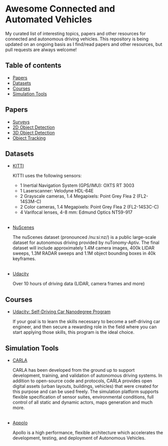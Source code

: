 # Awesome Connected and Automated Vehicles <!-- omit in toc -->

My curated list of interesting topics, papers and other resources for connected and autonomous driving vehicles.
This repository is being updated on an ongoing basis as I find/read papers and other resources,
but pull requests are always welcome!

## Table of contents <!-- omit in toc -->

- [Papers](#papers)
- [Datasets](#datasets)
- [Courses](#courses)
- [Simulation Tools](#simulation-tools)

## Papers

- [Surveys](papers/surveys.md)
- [2D Object Detection](papers/2d-object-detection.md)
- [3D Object Detection](papers/3d-object-detection.md)
- [Object Tracking](papers/object-tracking.md)

## Datasets

- [KITTI](http://www.cvlibs.net/datasets/kitti/)
  
  KITTI uses the following sensors:
  - 1 Inertial Navigation System (GPS/IMU): OXTS RT 3003
  - 1 Laserscanner: Velodyne HDL-64E
  - 2 Grayscale cameras, 1.4 Megapixels: Point Grey Flea 2 (FL2-14S3M-C)
  - 2 Color cameras, 1.4 Megapixels: Point Grey Flea 2 (FL2-14S3C-C)
  - 4 Varifocal lenses, 4-8 mm: Edmund Optics NT59-917
<br><br>

- [NuScenes](https://www.nuscenes.org/)
  
  The nuScenes dataset (pronounced /nuːsiːnz/) is a public large-scale dataset for autonomous driving provided by nuTonomy-Aptiv. The final dataset will include approximately 1.4M camera images, 400k LIDAR sweeps, 1.3M RADAR sweeps and 1.1M object bounding boxes in 40k keyframes.
<br><br>

- [Udacity](https://github.com/udacity/self-driving-car/tree/master/datasets)
  
  Over 10 hours of driving data (LIDAR, camera frames and more)
  
## Courses

- [Udacity: Self-Driving Car Nanodegree Program](https://www.udacity.com/course/self-driving-car-engineer-nanodegree--nd013)
  
  If your goal is to learn the skills necessary to become a self-driving car engineer, and then secure a rewarding role in the field where you can start applying those skills, this program is the ideal choice. 

## Simulation Tools

- [CARLA](http://carla.org/)

  CARLA has been developed from the ground up to support development, training, and validation of autonomous driving systems. In addition to open-source code and protocols, CARLA provides open digital assets (urban layouts, buildings, vehicles) that were created for this purpose and can be used freely. The simulation platform supports flexible specification of sensor suites, environmental conditions, full control of all static and dynamic actors, maps generation and much more.
<br><br>

- [Appolo](http://apollo.auto/)
  
  Apollo is a high performance, flexible architecture which accelerates the development, testing, and deployment of Autonomous Vehicles.
